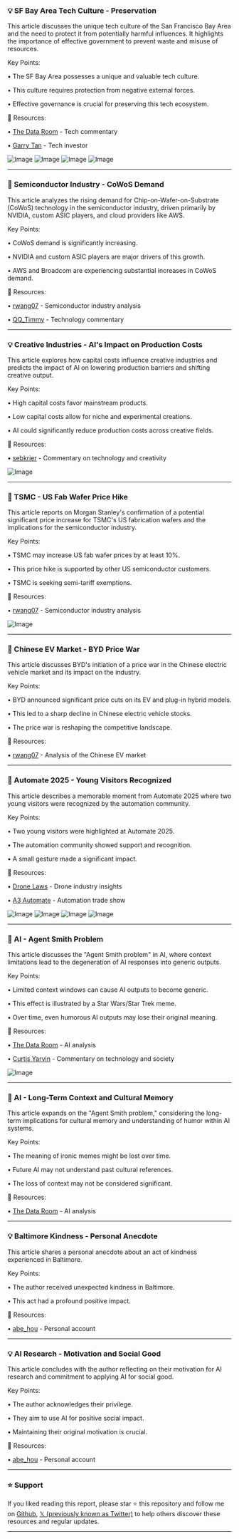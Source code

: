 ### 💡 SF Bay Area Tech Culture - Preservation

This article discusses the unique tech culture of the San Francisco Bay Area and the need to protect it from potentially harmful influences.  It highlights the importance of effective government to prevent waste and misuse of resources.

Key Points:

• The SF Bay Area possesses a unique and valuable tech culture.


• This culture requires protection from negative external forces.


• Effective governance is crucial for preserving this tech ecosystem.


🔗 Resources:

• [The Data Room](https://x.com/thedataroom) - Tech commentary


• [Garry Tan](https://x.com/garrytan) - Tech investor


![Image](https://pbs.twimg.com/media/Gr4faV2XkAAHFkG?format=png&name=360x360)
![Image](https://pbs.twimg.com/media/Gr4fesLXEAEd0Ir?format=png&name=small)
![Image](https://pbs.twimg.com/media/Gr4fnixXwAAP0d9?format=png&name=small)
![Image](https://pbs.twimg.com/media/Gr4fwEUWgAAO5yL?format=png&name=360x360)



---

### 🤖 Semiconductor Industry - CoWoS Demand

This article analyzes the rising demand for Chip-on-Wafer-on-Substrate (CoWoS) technology in the semiconductor industry, driven primarily by NVIDIA, custom ASIC players, and cloud providers like AWS.

Key Points:

•  CoWoS demand is significantly increasing.


•  NVIDIA and custom ASIC players are major drivers of this growth.


•  AWS and Broadcom are experiencing substantial increases in CoWoS demand.


🔗 Resources:

• [rwang07](https://x.com/rwang07) - Semiconductor industry analysis


• [QQ_Timmy](https://x.com/QQ_Timmy) - Technology commentary


---

### 💡 Creative Industries - AI's Impact on Production Costs

This article explores how capital costs influence creative industries and predicts the impact of AI on lowering production barriers and shifting creative output.

Key Points:

• High capital costs favor mainstream products.


• Low capital costs allow for niche and experimental creations.


• AI could significantly reduce production costs across creative fields.



🔗 Resources:

• [sebkrier](https://x.com/sebkrier) - Commentary on technology and creativity


![Image](https://pbs.twimg.com/media/Gr6js8jW8AAyD21?format=jpg&name=900x900)


---

### 🤖 TSMC - US Fab Wafer Price Hike

This article reports on Morgan Stanley's confirmation of a potential significant price increase for TSMC's US fabrication wafers and the implications for the semiconductor industry.

Key Points:

• TSMC may increase US fab wafer prices by at least 10%.


• This price hike is supported by other US semiconductor customers.


• TSMC is seeking semi-tariff exemptions.



🔗 Resources:

• [rwang07](https://x.com/rwang07) - Semiconductor industry analysis


![Image](https://pbs.twimg.com/media/Gr44CZfXMAAPQ8r?format=jpg&name=small)


---

### 🤖 Chinese EV Market - BYD Price War

This article discusses BYD's initiation of a price war in the Chinese electric vehicle market and its impact on the industry.

Key Points:

• BYD announced significant price cuts on its EV and plug-in hybrid models.


• This led to a sharp decline in Chinese electric vehicle stocks.


• The price war is reshaping the competitive landscape.


🔗 Resources:

• [rwang07](https://x.com/rwang07) - Analysis of the Chinese EV market



---

### 🤖 Automate 2025 -  Young Visitors Recognized

This article describes a memorable moment from Automate 2025 where two young visitors were recognized by the automation community.

Key Points:

• Two young visitors were highlighted at Automate 2025.


• The automation community showed support and recognition.


•  A small gesture made a significant impact.



🔗 Resources:

• [Drone Laws](https://x.com/dronelaws) -  Drone industry insights


• [A3 Automate](https://x.com/a3automate) -  Automation trade show


![Image](https://pbs.twimg.com/media/Gr4Q3pZWgAE3Ldq?format=jpg&name=360x360)
![Image](https://pbs.twimg.com/media/Gr4Q33rXAAAzP9M?format=jpg&name=360x360)
![Image](https://pbs.twimg.com/media/Gr4Q4eEXgAAxEEU?format=jpg&name=360x360)
![Image](https://pbs.twimg.com/media/Gr4Q5FpXQAAdjX_?format=jpg&name=360x360)



---

### 🤖 AI - Agent Smith Problem

This article discusses the "Agent Smith problem" in AI, where context limitations lead to the degeneration of AI responses into generic outputs.

Key Points:

• Limited context windows can cause AI outputs to become generic.


• This effect is illustrated by a Star Wars/Star Trek meme.


• Over time, even humorous AI outputs may lose their original meaning.


🔗 Resources:

• [The Data Room](https://x.com/thedataroom) - AI analysis


• [Curtis Yarvin](https://x.com/curtis_yarvin) - Commentary on technology and society


![Image](https://pbs.twimg.com/media/GrzSMP7XoAAkEbt?format=jpg&name=small)


---

### 🤖 AI - Long-Term Context and Cultural Memory

This article expands on the "Agent Smith problem," considering the long-term implications for cultural memory and understanding of humor within AI systems.

Key Points:

• The meaning of ironic memes might be lost over time.


• Future AI may not understand past cultural references.


• The loss of context may not be considered significant.



🔗 Resources:

• [The Data Room](https://x.com/thedataroom) - AI analysis



---

### 💡 Baltimore Kindness - Personal Anecdote

This article shares a personal anecdote about an act of kindness experienced in Baltimore.

Key Points:

• The author received unexpected kindness in Baltimore.


•  This act had a profound positive impact.



🔗 Resources:

• [abe_hou](https://x.com/abe_hou) - Personal account


---

### 💡 AI Research -  Motivation and Social Good

This article concludes with the author reflecting on their motivation for AI research and commitment to applying AI for social good.

Key Points:

• The author acknowledges their privilege.


•  They aim to use AI for positive social impact.


•  Maintaining their original motivation is crucial.


🔗 Resources:

• [abe_hou](https://x.com/abe_hou) - Personal account


---

### ⭐️ Support

If you liked reading this report, please star ⭐️ this repository and follow me on [Github](https://github.com/Drix10), [𝕏 (previously known as Twitter)](https://x.com/DRIX_10_) to help others discover these resources and regular updates.

---
